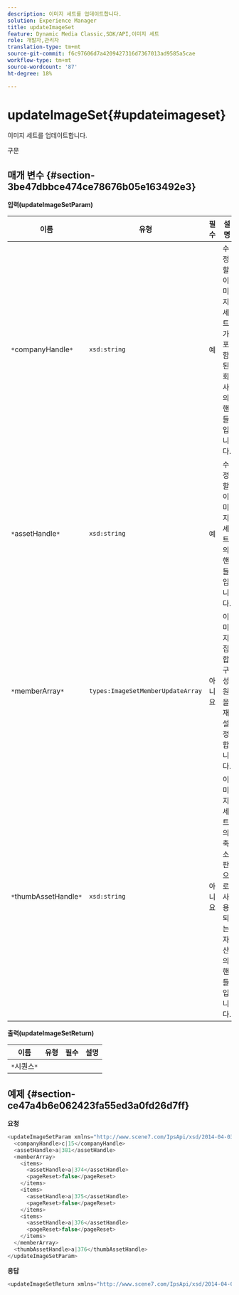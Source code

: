 ```yaml
---
description: 이미지 세트를 업데이트합니다.
solution: Experience Manager
title: updateImageSet
feature: Dynamic Media Classic,SDK/API,이미지 세트
role: 개발자,관리자
translation-type: tm+mt
source-git-commit: f6c97606d7a4209427316d7367013ad9585a5cae
workflow-type: tm+mt
source-wordcount: '87'
ht-degree: 18%

---
```



# updateImageSet{#updateimageset}

이미지 세트를 업데이트합니다.

구문

## 매개 변수 {#section-3be47dbbce474ce78676b05e163492e3}

**입력(updateImageSetParam)**

| 이름 | 유형 | 필수 | 설명 |
|---|---|---|---|
| `*`companyHandle`*` | `xsd:string` | 예 | 수정할 이미지 세트가 포함된 회사의 핸들입니다. |
| `*`assetHandle`*` | `xsd:string` | 예 | 수정할 이미지 세트의 핸들입니다. |
| `*`memberArray`*` | `types:ImageSetMemberUpdateArray` | 아니요 | 이미지 집합 구성원을 재설정합니다. |
| `*`thumbAssetHandle`*` | `xsd:string` | 아니요 | 이미지 세트의 축소판으로 사용되는 자산의 핸들입니다. |

**출력(updateImageSetReturn)**

| 이름 | 유형 | 필수 | 설명 |
|---|---|---|---|
| `*`시퀀스`*` |  |  |  |

## 예제 {#section-ce47a4b6e062423fa55ed3a0fd26d7ff}

**요청**

```java
<updateImageSetParam xmlns="http://www.scene7.com/IpsApi/xsd/2014-04-03"> 
  <companyHandle>c|15</companyHandle> 
  <assetHandle>a|381</assetHandle> 
  <memberArray> 
    <items> 
      <assetHandle>a|374</assetHandle> 
      <pageReset>false</pageReset> 
    </items> 
    <items> 
      <assetHandle>a|375</assetHandle> 
      <pageReset>false</pageReset> 
    </items> 
    <items> 
      <assetHandle>a|376</assetHandle> 
      <pageReset>false</pageReset> 
    </items> 
  </memberArray> 
  <thumbAssetHandle>a|376</thumbAssetHandle> 
</updateImageSetParam>
```

**응답**

```java
<updateImageSetReturn xmlns="http://www.scene7.com/IpsApi/xsd/2014-04-03"/>
```

